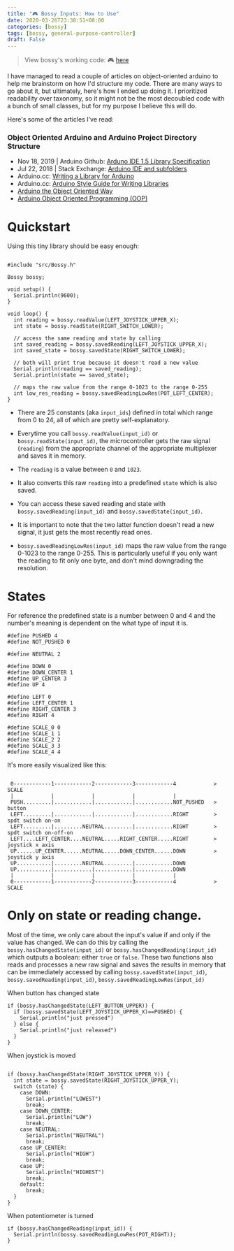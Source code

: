 ```yaml
---
title: "🎮 Bossy Inputs: How to Use"
date: 2020-03-26T23:38:51+08:00
categories: [bossy]
tags: [bossy, general-purpose-controller]
draft: False
---
```


> View bossy's working code: 🎮 [here](https://github.com/mithi/bossy)

I have managed to read a couple of articles on object-oriented arduino to help me brainstorm on
how I'd structure my code. There are many ways to go about it, but ultimately, here's
how I ended up doing it. I prioritized readability over taxonomy, so it might not be
the most decoubled code with a bunch of small classes, but for my purpose I believe this will do.

Here's some of the articles I've read:

### Object Oriented Arduino and Arduino Project Directory Structure
- Nov 18, 2019 | Arduino Github: [Arduno IDE 1.5 Library Specification](https://github.com/arduino/Arduino/wiki/Arduino-IDE-1.5%3a-Library-specification)
- Jul 22, 2018 | Stack Exchange: [Arduino IDE and subfolders](https://arduino.stackexchange.com/questions/54651/arduino-ide-and-subfolders)
- Arduino.cc: [Writing a Library for Arduino](https://www.arduino.cc/en/Hacking/libraryTutorial)
- Arduino.cc: [Arduino Style Guide for Writing Libraries](https://www.arduino.cc/en/Reference/APIStyleGuide)
- [Arduino the Object Oriented Way](http://paulmurraycbr.github.io/ArduinoTheOOWay.html)
- [Arduino Object Oriented Programming (OOP)](https://roboticsbackend.com/arduino-object-oriented-programming-oop/)

# Quickstart

Using this tiny library should be easy enough:

```arduino

#include "src/Bossy.h"

Bossy bossy;

void setup() {
  Serial.println(9600);
}

void loop() {
  int reading = bossy.readValue(LEFT_JOYSTICK_UPPER_X);
  int state = bossy.readState(RIGHT_SWITCH_LOWER);

  // access the same reading and state by calling
  int saved_reading = bossy.savedReading(LEFT_JOYSTICK_UPPER_X);
  int saved_state = bossy.savedState(RIGHT_SWITCH_LOWER);

  // both will print true because it doesn't read a new value
  Serial.println(reading == saved_reading);
  Serial.println(state == saved_state);

  // maps the raw value from the range 0-1023 to the range 0-255
  int low_res_reading = bossy.savedReadingLowRes(POT_LEFT_CENTER);
}

```

- There are 25 constants (aka `input_ids`) defined in total which range from 0 to 24, all of which are pretty self-explanatory.

- Everytime you call `bossy.readValue(input_id)` or `bossy.readState(input_id)`, the microcontroller gets the raw signal (`reading`) from
the appropriate channel of the appropriate multiplexer and saves it in memory.

- The `reading` is a value between `0` and `1023`.

- It also converts this raw `reading` into a predefined `state` which is also saved.

- You can access these saved reading and state with `bossy.savedReading(input_id)` and `bossy.savedState(input_id)`.

- It is important to note that the two latter function doesn't read a new signal,
it just gets the most recently read ones.

- `bossy.savedReadingLowRes(input_id)` maps the raw value from the range 0-1023 to the range 0-255. This is particularly useful
if you only want the reading to fit only one byte, and don't mind downgrading the resolution.

# States

For reference the predefined state is a number between 0 and 4 and the number's meaning is dependent on
the what type of input it is.

```arduino
#define PUSHED 4
#define NOT_PUSHED 0

#define NEUTRAL 2

#define DOWN 0
#define DOWN_CENTER 1
#define UP_CENTER 3
#define UP 4

#define LEFT 0
#define LEFT_CENTER 1
#define RIGHT_CENTER 3
#define RIGHT 4

#define SCALE_0 0
#define SCALE_1 1
#define SCALE_2 2
#define SCALE_3 3
#define SCALE_4 4
```

It's more easily visualized like this:
```

 0------------1------------2------------3------------4            > SCALE
 |            |            |            |            |
 PUSH.........|............|............|............NOT_PUSHED   > button
 LEFT.........|............|............|............RIGHT        > spdt switch on-on
 LEFT.........|.........NEUTRAL.........|............RIGHT        > spdt switch on-off-on
 LEFT....LEFT_CENTER....NEUTRAL.....RIGHT_CENTER.....RIGHT        > joystick x axis
 UP......UP_CENTER......NEUTRAL.....DOWN_CENTER......DOWN         > joystick y axis
 UP...........|.........NEUTRAL.........|............DOWN
 UP...........|............|............|............DOWN
 |            |            |            |            |
 0------------1------------2------------3------------4            > SCALE

```

# Only on state or reading change.

Most of the time, we only care about the input's value if and only if
the value has changed. We can do this by calling the `bossy.hasChangedState(input_id)` or `bossy.hasChangedReading(input_id)`
which outputs a boolean: either `true` or `false`. These two functions also reads and processes a new raw signal
and saves the results in memory that can be immediately accessed by calling `bossy.savedState(input_id)`,
`bossy.savedReading(input_id)`, `bossy.savedReadingLowRes(input_id)`

When button has changed state
```arduino
if (bossy.hasChangedState(LEFT_BUTTON_UPPER)) {
  if (bossy.savedState(LEFT_JOYSTICK_UPPER_X)==PUSHED) {
    Serial.println("just pressed")
  } else {
    Serial.println("just released")
  }
}
```

When joystick is moved
```arduino

if (bossy.hasChangedState(RIGHT_JOYSTICK_UPPER_Y)) {
  int state = bossy.savedState(RIGHT_JOYSTICK_UPPER_Y);
  switch (state) {
    case DOWN:
      Serial.println("LOWEST")
      break;
    case DOWN_CENTER:
      Serial.println("LOW")
      break;
    case NEUTRAL:
      Serial.println("NEUTRAL")
      break;
    case UP_CENTER:
      Serial.println("HIGH")
      break;
    case UP:
      Serial.println("HIGHEST")
      break;
    default:
      break;
  }
}
```

When potentiometer is turned
```arduino
if (bossy.hasChangedReading(input_id)) {
  Serial.println(bossy.savedReadingLowRes(POT_RIGHT));
}
```




